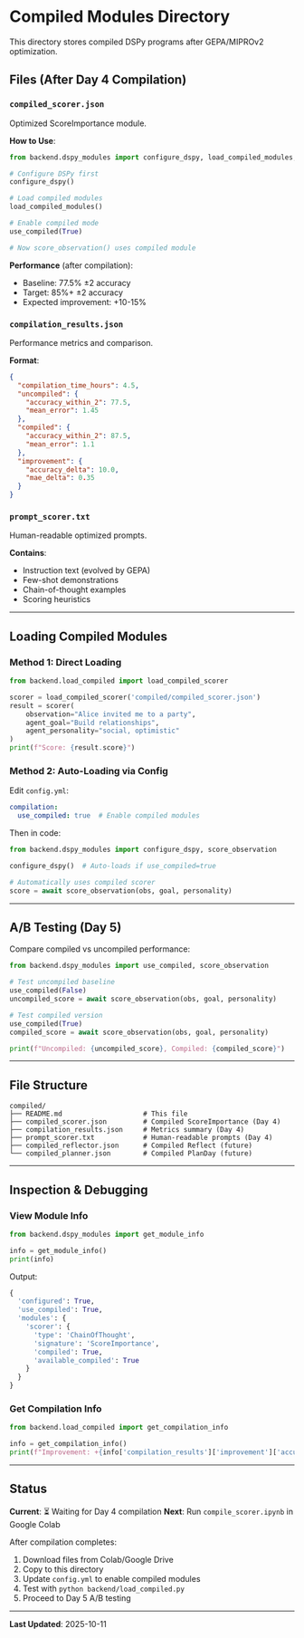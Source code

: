 # Compiled Modules Directory

This directory stores compiled DSPy programs after GEPA/MIPROv2 optimization.

## Files (After Day 4 Compilation)

### `compiled_scorer.json`
Optimized ScoreImportance module.

**How to Use**:
```python
from backend.dspy_modules import configure_dspy, load_compiled_modules, use_compiled

# Configure DSPy first
configure_dspy()

# Load compiled modules
load_compiled_modules()

# Enable compiled mode
use_compiled(True)

# Now score_observation() uses compiled module
```

**Performance** (after compilation):
- Baseline: 77.5% ±2 accuracy
- Target: 85%+ ±2 accuracy
- Expected improvement: +10-15%

### `compilation_results.json`
Performance metrics and comparison.

**Format**:
```json
{
  "compilation_time_hours": 4.5,
  "uncompiled": {
    "accuracy_within_2": 77.5,
    "mean_error": 1.45
  },
  "compiled": {
    "accuracy_within_2": 87.5,
    "mean_error": 1.1
  },
  "improvement": {
    "accuracy_delta": 10.0,
    "mae_delta": 0.35
  }
}
```

### `prompt_scorer.txt`
Human-readable optimized prompts.

**Contains**:
- Instruction text (evolved by GEPA)
- Few-shot demonstrations
- Chain-of-thought examples
- Scoring heuristics

---

## Loading Compiled Modules

### Method 1: Direct Loading
```python
from backend.load_compiled import load_compiled_scorer

scorer = load_compiled_scorer('compiled/compiled_scorer.json')
result = scorer(
    observation="Alice invited me to a party",
    agent_goal="Build relationships",
    agent_personality="social, optimistic"
)
print(f"Score: {result.score}")
```

### Method 2: Auto-Loading via Config
Edit `config.yml`:
```yaml
compilation:
  use_compiled: true  # Enable compiled modules
```

Then in code:
```python
from backend.dspy_modules import configure_dspy, score_observation

configure_dspy()  # Auto-loads if use_compiled=true

# Automatically uses compiled scorer
score = await score_observation(obs, goal, personality)
```

---

## A/B Testing (Day 5)

Compare compiled vs uncompiled performance:

```python
from backend.dspy_modules import use_compiled, score_observation

# Test uncompiled baseline
use_compiled(False)
uncompiled_score = await score_observation(obs, goal, personality)

# Test compiled version
use_compiled(True)
compiled_score = await score_observation(obs, goal, personality)

print(f"Uncompiled: {uncompiled_score}, Compiled: {compiled_score}")
```

---

## File Structure

```
compiled/
├── README.md                    # This file
├── compiled_scorer.json         # Compiled ScoreImportance (Day 4)
├── compilation_results.json     # Metrics summary (Day 4)
├── prompt_scorer.txt            # Human-readable prompts (Day 4)
├── compiled_reflector.json      # Compiled Reflect (future)
└── compiled_planner.json        # Compiled PlanDay (future)
```

---

## Inspection & Debugging

### View Module Info
```python
from backend.dspy_modules import get_module_info

info = get_module_info()
print(info)
```

Output:
```python
{
  'configured': True,
  'use_compiled': True,
  'modules': {
    'scorer': {
      'type': 'ChainOfThought',
      'signature': 'ScoreImportance',
      'compiled': True,
      'available_compiled': True
    }
  }
}
```

### Get Compilation Info
```python
from backend.load_compiled import get_compilation_info

info = get_compilation_info()
print(f"Improvement: +{info['compilation_results']['improvement']['accuracy_delta']:.1f}%")
```

---

## Status

**Current**: ⏳ Waiting for Day 4 compilation
**Next**: Run `compile_scorer.ipynb` in Google Colab

After compilation completes:
1. Download files from Colab/Google Drive
2. Copy to this directory
3. Update `config.yml` to enable compiled modules
4. Test with `python backend/load_compiled.py`
5. Proceed to Day 5 A/B testing

---

**Last Updated**: 2025-10-11
